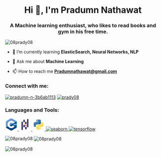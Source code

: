 <h1 align="center">Hi 👋, I'm Pradumn Nathawat</h1>
<h3 align="center">A Machine learning enthusiast, who likes to read books and gym in his free time.</h3>

<p align="left"> <img src="https://komarev.com/ghpvc/?username=08prady08&label=Profile%20views&color=0e75b6&style=flat" alt="08prady08" /> </p>

- 🌱 I’m currently learning **ElasticSearch, Neural Networks, NLP**

- 💬 Ask me about **Machine Learning**

- 📫 How to reach me **Pradumnathawat@gmail.com**

<h3 align="left">Connect with me:</h3>
<p align="left">
<a href="https://linkedin.com/in/pradumn-n-3b6ab1113" target="blank"><img align="center" src="https://raw.githubusercontent.com/rahuldkjain/github-profile-readme-generator/master/src/images/icons/Social/linked-in-alt.svg" alt="pradumn-n-3b6ab1113" height="30" width="40" /></a>
<a href="https://kaggle.com/prady08" target="blank"><img align="center" src="https://raw.githubusercontent.com/rahuldkjain/github-profile-readme-generator/master/src/images/icons/Social/kaggle.svg" alt="prady08" height="30" width="40" /></a>
</p>

<h3 align="left">Languages and Tools:</h3>
<p align="left"> <a href="https://www.w3schools.com/cpp/" target="_blank" rel="noreferrer"> <img src="https://raw.githubusercontent.com/devicons/devicon/master/icons/cplusplus/cplusplus-original.svg" alt="cplusplus" width="40" height="40"/> </a> <a href="https://pandas.pydata.org/" target="_blank" rel="noreferrer"> <img src="https://raw.githubusercontent.com/devicons/devicon/2ae2a900d2f041da66e950e4d48052658d850630/icons/pandas/pandas-original.svg" alt="pandas" width="40" height="40"/> </a> <a href="https://www.python.org" target="_blank" rel="noreferrer"> <img src="https://raw.githubusercontent.com/devicons/devicon/master/icons/python/python-original.svg" alt="python" width="40" height="40"/> </a> <a href="https://seaborn.pydata.org/" target="_blank" rel="noreferrer"> <img src="https://seaborn.pydata.org/_images/logo-mark-lightbg.svg" alt="seaborn" width="40" height="40"/> </a> <a href="https://www.tensorflow.org" target="_blank" rel="noreferrer"> <img src="https://www.vectorlogo.zone/logos/tensorflow/tensorflow-icon.svg" alt="tensorflow" width="40" height="40"/> </a> </p>

<p><img align="left" src="https://github-readme-stats.vercel.app/api/top-langs?username=08prady08&show_icons=true&locale=en&layout=compact" alt="08prady08" /></p>

<p>&nbsp;<img align="center" src="https://github-readme-stats.vercel.app/api?username=08prady08&show_icons=true&locale=en" alt="08prady08" /></p>

<p><img align="center" src="https://github-readme-streak-stats.herokuapp.com/?user=08prady08&" alt="08prady08" /></p>
